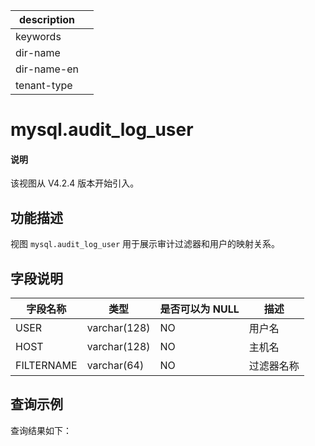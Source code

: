|description||
|---|---|
|keywords||
|dir-name||
|dir-name-en||
|tenant-type||

# mysql.audit_log_user

<main id="notice" type='explain'>
 <h4>说明</h4>
 <p>该视图从 V4.2.4 版本开始引入。</p>
</main>

## 功能描述

视图 `mysql.audit_log_user` 用于展示审计过滤器和用户的映射关系。

## 字段说明

| **字段名称** | **类型**  | **是否可以为 NULL** | **描述**                               |
|------------|-------------|---------------------|----------------------------------------|
| USER       | varchar(128) | NO | 用户名 |
| HOST       | varchar(128) | NO | 主机名 |
| FILTERNAME | varchar(64)  | NO | 过滤器名称 |

## 查询示例

查询结果如下：

```shell

```

